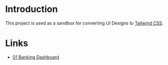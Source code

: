 # Introduction

This project is used as a sandbox for converting UI Designs to [Tailwind CSS](https://tailwindcss.com/).

# Links

- [01 Banking Dashboard](https://github.com/DylanDirlam/design-to-tailwind/blob/main/01-banking-dashboard/)
